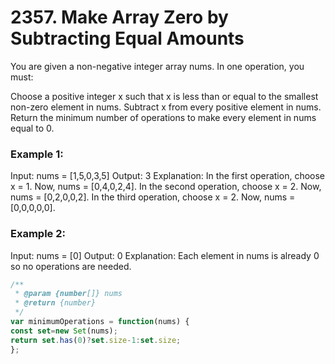 # 2357. Make Array Zero by Subtracting Equal Amounts


You are given a non-negative integer array nums. In one operation, you must:

Choose a positive integer x such that x is less than or equal to the smallest non-zero element in nums.
Subtract x from every positive element in nums.
Return the minimum number of operations to make every element in nums equal to 0.

 

### Example 1:

Input: nums = [1,5,0,3,5]
Output: 3
Explanation:
In the first operation, choose x = 1. Now, nums = [0,4,0,2,4].
In the second operation, choose x = 2. Now, nums = [0,2,0,0,2].
In the third operation, choose x = 2. Now, nums = [0,0,0,0,0].
### Example 2:

Input: nums = [0]
Output: 0
Explanation: Each element in nums is already 0 so no operations are needed.
 
```javascript
/**
 * @param {number[]} nums
 * @return {number}
 */
var minimumOperations = function(nums) {
const set=new Set(nums);
return set.has(0)?set.size-1:set.size;
};

```
